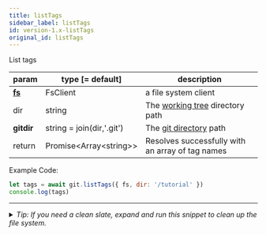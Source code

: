 ```yaml
---
title: listTags
sidebar_label: listTags
id: version-1.x-listTags
original_id: listTags
---
```


List tags

| param          | type [= default]           | description                                         |
| -------------- | -------------------------- | --------------------------------------------------- |
| [**fs**](./fs) | FsClient                   | a file system client                                |
| dir            | string                     | The [working tree](dir-vs-gitdir.md) directory path |
| **gitdir**     | string = join(dir,'.git')  | The [git directory](dir-vs-gitdir.md) path          |
| return         | Promise\<Array\<string\>\> | Resolves successfully with an array of tag names    |

Example Code:

```js live
let tags = await git.listTags({ fs, dir: '/tutorial' })
console.log(tags)
```


---

<details>
<summary><i>Tip: If you need a clean slate, expand and run this snippet to clean up the file system.</i></summary>

```js live
window.fs = new LightningFS('fs', { wipe: true })
window.pfs = window.fs.promises
console.log('done')
```
</details>

<script>
(function rewriteEditLink() {
  const el = document.querySelector('a.edit-page-link.button');
  if (el) {
    el.href = 'https://github.com/isomorphic-git/isomorphic-git/edit/master/src/api/listTags.js';
  }
})();
</script>